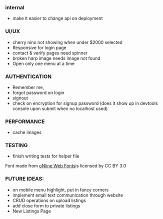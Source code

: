### internal
- make it easier to change api on deployment

### UI/UX
- cherry nino not showing when under $2000 selected
- Responsive for login page
- contact & verify pages need spinner
- broken harp image needs image not found
- Open only one menu at a time

### AUTHENTICATION
- Remember me, 
- forgot password on login
- signout
- check on encryption for signup password (does it show up in devtools console upon submit when no localhost used)

### PERFORMANCE
- cache images

### TESTING

- finish writing tests for helper file

<div>Font made from <a href="http://www.onlinewebfonts.com">oNline Web Fonts</a>is licensed by CC BY 3.0</div>

### FUTURE IDEAS:

- on mobile menu highlight, put in fancy corners
- implement email text communication through website
- CRUD operations on upload listings
- add close form to private listings
- New Listings Page
